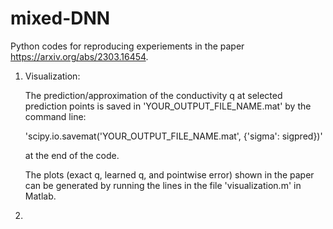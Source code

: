 # mixed-DNN
Python codes for reproducing experiements in the paper https://arxiv.org/abs/2303.16454.


1. Visualization:

   The prediction/approximation of the conductivity q at selected prediction points is saved in 'YOUR_OUTPUT_FILE_NAME.mat' by the command line:
   
   'scipy.io.savemat('YOUR_OUTPUT_FILE_NAME.mat', {'sigma': sigpred})'
   
   at the end of the code. 


   The plots (exact q, learned q, and pointwise error) shown in the paper can be generated by running the lines in the file 'visualization.m' in Matlab.



2. 
